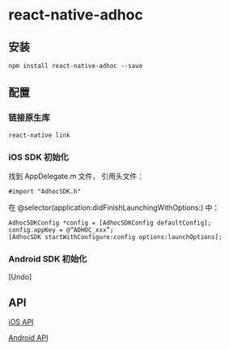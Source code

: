 # react-native-adhoc

## 安装

```
npm install react-native-adhoc --save
```

## 配置

### 链接原生库

```
react-native link
```

### iOS SDK 初始化

找到 AppDelegate.m 文件， 引用头文件：

```#import "AdhocSDK.h"```

在 @selector(application:didFinishLaunchingWithOptions:) 中：

```
AdhocSDKConfig *config = [AdhocSDKConfig defaultConfig];
config.appKey = @“ADHOC_xxx”;
[AdhocSDK startWithConfigure:config options:launchOptions];
```

### Android SDK 初始化

[Undo]

## API

[iOS API](documents/ios_api.md)

[Android API](documents/android_api.md)